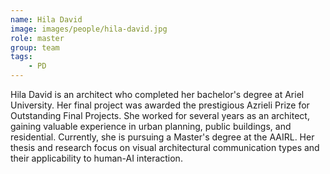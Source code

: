 ```yaml
---
name: Hila David
image: images/people/hila-david.jpg
role: master
group: team
tags:
    - PD
---
```



Hila David is an architect who completed her bachelor's degree at Ariel University. Her final project was awarded the prestigious Azrieli Prize for Outstanding Final Projects. She worked for several years as an architect, gaining valuable experience in urban planning, public buildings, and residential. Currently, she is pursuing a Master's degree at the AAIRL. Her thesis and research focus on visual architectural communication types and their applicability to human-AI interaction.
 